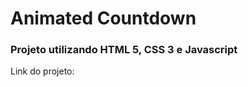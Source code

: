 <h1>Animated Countdown</h1>

<h3>Projeto utilizando HTML 5, CSS 3 e Javascript</h3>

<p>Link do projeto: </p>